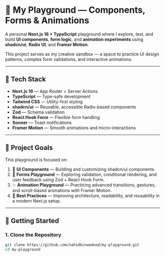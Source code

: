 # 🧩 My Playground — Components, Forms & Animations

A personal **Next.js 16 + TypeScript** playground where I explore, test, and build **UI components**, **form logic**, and **animation experiments** using **shadcn/ui**, **Radix UI**, and **Framer Motion**.

This project serves as my creative sandbox — a space to practice UI design patterns, complex form validations, and interactive animations.

---

## 🚀 Tech Stack

- **Next.js 16** — App Router + Server Actions
- **TypeScript** — Type-safe development
- **Tailwind CSS** — Utility-first styling
- **shadcn/ui** — Reusable, accessible Radix-based components
- **Zod** — Schema validation
- **React Hook Form** — Flexible form handling
- **Sonner** — Toast notifications
- **Framer Motion** — Smooth animations and micro-interactions

---

## 🧱 Project Goals

This playground is focused on:

1. 🎨 **UI Components** — Building and customizing shadcn/ui components.
2. 🧾 **Forms Playground** — Exploring validation, conditional rendering, and user feedback using Zod + React Hook Form.
3. ✨ **Animation Playground** — Practicing advanced transitions, gestures, and scroll-based animations with Framer Motion.
4. 🧠 **Best Practices** — Improving architecture, readability, and reusability in a modern Next.js setup.

---

## 🧰 Getting Started

### 1. Clone the Repository

```bash
git clone https://github.com/nahidbinwadood/my-playground.git
cd my-playground
```
